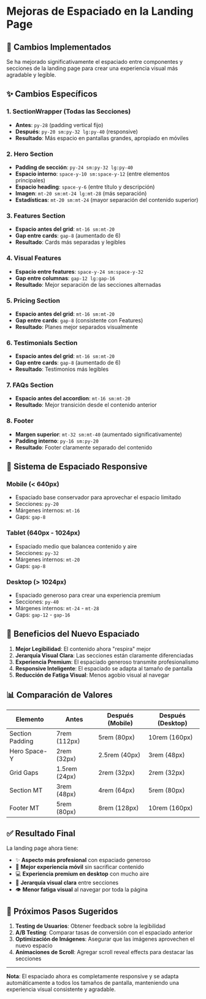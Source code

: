 # Mejoras de Espaciado en la Landing Page

## 📏 Cambios Implementados

Se ha mejorado significativamente el espaciado entre componentes y secciones de la landing page para crear una experiencia visual más agradable y legible.

## ✨ Cambios Específicos

### 1. **SectionWrapper (Todas las Secciones)**
- **Antes**: `py-28` (padding vertical fijo)
- **Después**: `py-20 sm:py-32 lg:py-40` (responsive)
- **Resultado**: Más espacio en pantallas grandes, apropiado en móviles

### 2. **Hero Section**
- **Padding de sección**: `py-24 sm:py-32 lg:py-40`
- **Espacio interno**: `space-y-10 sm:space-y-12` (entre elementos principales)
- **Espacio heading**: `space-y-6` (entre título y descripción)
- **Imagen**: `mt-20 sm:mt-24 lg:mt-28` (más separación)
- **Estadísticas**: `mt-20 sm:mt-24` (mayor separación del contenido superior)

### 3. **Features Section**
- **Espacio antes del grid**: `mt-16 sm:mt-20`
- **Gap entre cards**: `gap-8` (aumentado de 6)
- **Resultado**: Cards más separadas y legibles

### 4. **Visual Features**
- **Espacio entre features**: `space-y-24 sm:space-y-32`
- **Gap entre columnas**: `gap-12 lg:gap-16`
- **Resultado**: Mejor separación de las secciones alternadas

### 5. **Pricing Section**
- **Espacio antes del grid**: `mt-16 sm:mt-20`
- **Gap entre cards**: `gap-8` (consistente con Features)
- **Resultado**: Planes mejor separados visualmente

### 6. **Testimonials Section**
- **Espacio antes del grid**: `mt-16 sm:mt-20`
- **Gap entre cards**: `gap-8` (aumentado de 6)
- **Resultado**: Testimonios más legibles

### 7. **FAQs Section**
- **Espacio antes del accordion**: `mt-16 sm:mt-20`
- **Resultado**: Mejor transición desde el contenido anterior

### 8. **Footer**
- **Margen superior**: `mt-32 sm:mt-40` (aumentado significativamente)
- **Padding interno**: `py-16 sm:py-20`
- **Resultado**: Footer claramente separado del contenido

## 📐 Sistema de Espaciado Responsive

### Mobile (< 640px)
- Espaciado base conservador para aprovechar el espacio limitado
- Secciones: `py-20`
- Márgenes internos: `mt-16`
- Gaps: `gap-8`

### Tablet (640px - 1024px)
- Espaciado medio que balancea contenido y aire
- Secciones: `py-32`
- Márgenes internos: `mt-20`
- Gaps: `gap-8`

### Desktop (> 1024px)
- Espaciado generoso para crear una experiencia premium
- Secciones: `py-40`
- Márgenes internos: `mt-24` - `mt-28`
- Gaps: `gap-12` - `gap-16`

## 🎨 Beneficios del Nuevo Espaciado

1. **Mejor Legibilidad**: El contenido ahora "respira" mejor
2. **Jerarquía Visual Clara**: Las secciones están claramente diferenciadas
3. **Experiencia Premium**: El espaciado generoso transmite profesionalismo
4. **Responsive Inteligente**: El espaciado se adapta al tamaño de pantalla
5. **Reducción de Fatiga Visual**: Menos agobio visual al navegar

## 📊 Comparación de Valores

| Elemento | Antes | Después (Mobile) | Después (Desktop) |
|----------|-------|------------------|-------------------|
| Section Padding | 7rem (112px) | 5rem (80px) | 10rem (160px) |
| Hero Space-Y | 2rem (32px) | 2.5rem (40px) | 3rem (48px) |
| Grid Gaps | 1.5rem (24px) | 2rem (32px) | 2rem (32px) |
| Section MT | 3rem (48px) | 4rem (64px) | 5rem (80px) |
| Footer MT | 5rem (80px) | 8rem (128px) | 10rem (160px) |

## ✅ Resultado Final

La landing page ahora tiene:
- ✨ **Aspecto más profesional** con espaciado generoso
- 📱 **Mejor experiencia móvil** sin sacrificar contenido
- 💻 **Experiencia premium en desktop** con mucho aire
- 🎯 **Jerarquía visual clara** entre secciones
- 👁️ **Menor fatiga visual** al navegar por toda la página

## 🚀 Próximos Pasos Sugeridos

1. **Testing de Usuarios**: Obtener feedback sobre la legibilidad
2. **A/B Testing**: Comparar tasas de conversión con el espaciado anterior
3. **Optimización de Imágenes**: Asegurar que las imágenes aprovechen el nuevo espacio
4. **Animaciones de Scroll**: Agregar scroll reveal effects para destacar las secciones

---

**Nota**: El espaciado ahora es completamente responsive y se adapta automáticamente a todos los tamaños de pantalla, manteniendo una experiencia visual consistente y agradable.


